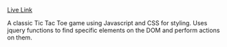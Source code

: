 [Live Link](http://benjieng.github.io/TicTacToe/solution/html/index.html)

A classic Tic Tac Toe game using Javascript and CSS for styling.
Uses jquery functions to find specific elements on the DOM and perform actions on them.
